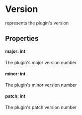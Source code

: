 # Version

represents the plugin's version

## Properties

#### major: int
The plugin's major version number

#### minor: int
The plugin's minor version number

#### patch: int
The plugin's patch version number
